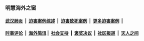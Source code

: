 
### 明慧海外之窗

####  [武汉肺炎](indexes/365.md?t=01070900) &nbsp;|&nbsp;  [迫害案例综述](indexes/328.md?t=01070900) &nbsp;|&nbsp; [迫害致死案例](indexes/277.md?t=01070900)  &nbsp;|&nbsp; [更多迫害案例](indexes/81.md?t=01070900)  &nbsp;|&nbsp; 
####  [时事评论](indexes/251.md?t=01070900) &nbsp;|&nbsp; [海外简讯](indexes/245.md?t=01070900)&nbsp;|&nbsp;  [社会支持](indexes/140.md?t=01070900) &nbsp;|&nbsp; [褒奖决议](indexes/282.md?t=01070900) &nbsp;|&nbsp; [社区报道](indexes/91.md?t=01070900)  &nbsp;|&nbsp; [天人之间](indexes/78.md?t=01070900) 

